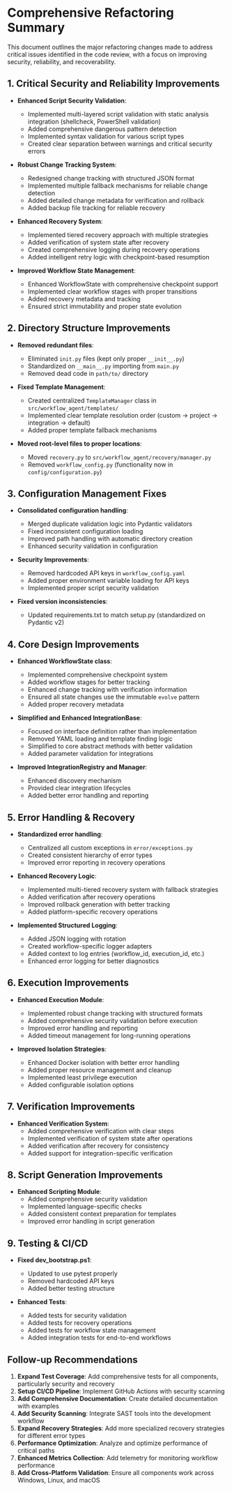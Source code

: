 # Comprehensive Refactoring Summary

This document outlines the major refactoring changes made to address critical issues identified in the code review, with a focus on improving security, reliability, and recoverability.

## 1. Critical Security and Reliability Improvements

- **Enhanced Script Security Validation**:
  - Implemented multi-layered script validation with static analysis integration (shellcheck, PowerShell validation)
  - Added comprehensive dangerous pattern detection
  - Implemented syntax validation for various script types
  - Created clear separation between warnings and critical security errors

- **Robust Change Tracking System**:
  - Redesigned change tracking with structured JSON format
  - Implemented multiple fallback mechanisms for reliable change detection
  - Added detailed change metadata for verification and rollback
  - Added backup file tracking for reliable recovery

- **Enhanced Recovery System**:
  - Implemented tiered recovery approach with multiple strategies
  - Added verification of system state after recovery
  - Created comprehensive logging during recovery operations
  - Added intelligent retry logic with checkpoint-based resumption

- **Improved Workflow State Management**:
  - Enhanced WorkflowState with comprehensive checkpoint support
  - Implemented clear workflow stages with proper transitions
  - Added recovery metadata and tracking
  - Ensured strict immutability and proper state evolution

## 2. Directory Structure Improvements

- **Removed redundant files**:
  - Eliminated `init.py` files (kept only proper `__init__.py`)
  - Standardized on `__main__.py` importing from `main.py`
  - Removed dead code in `path/to/` directory

- **Fixed Template Management**:
  - Created centralized `TemplateManager` class in `src/workflow_agent/templates/`
  - Implemented clear template resolution order (custom → project → integration → default)
  - Added proper template fallback mechanisms

- **Moved root-level files to proper locations**:
  - Moved `recovery.py` to `src/workflow_agent/recovery/manager.py`
  - Removed `workflow_config.py` (functionality now in `config/configuration.py`)

## 3. Configuration Management Fixes

- **Consolidated configuration handling**:
  - Merged duplicate validation logic into Pydantic validators
  - Fixed inconsistent configuration loading
  - Improved path handling with automatic directory creation
  - Enhanced security validation in configuration

- **Security Improvements**:
  - Removed hardcoded API keys in `workflow_config.yaml`
  - Added proper environment variable loading for API keys
  - Implemented proper script security validation

- **Fixed version inconsistencies**:
  - Updated requirements.txt to match setup.py (standardized on Pydantic v2)

## 4. Core Design Improvements

- **Enhanced WorkflowState class**:
  - Implemented comprehensive checkpoint system
  - Added workflow stages for better tracking
  - Enhanced change tracking with verification information
  - Ensured all state changes use the immutable `evolve` pattern
  - Added proper recovery metadata

- **Simplified and Enhanced IntegrationBase**:
  - Focused on interface definition rather than implementation
  - Removed YAML loading and template finding logic
  - Simplified to core abstract methods with better validation
  - Added parameter validation for integrations

- **Improved IntegrationRegistry and Manager**:
  - Enhanced discovery mechanism
  - Provided clear integration lifecycles
  - Added better error handling and reporting

## 5. Error Handling & Recovery

- **Standardized error handling**:
  - Centralized all custom exceptions in `error/exceptions.py`
  - Created consistent hierarchy of error types
  - Improved error reporting in recovery operations

- **Enhanced Recovery Logic**:
  - Implemented multi-tiered recovery system with fallback strategies
  - Added verification after recovery operations
  - Improved rollback generation with better tracking
  - Added platform-specific recovery operations

- **Implemented Structured Logging**:
  - Added JSON logging with rotation
  - Created workflow-specific logger adapters
  - Added context to log entries (workflow_id, execution_id, etc.)
  - Enhanced error logging for better diagnostics

## 6. Execution Improvements

- **Enhanced Execution Module**:
  - Implemented robust change tracking with structured formats
  - Added comprehensive security validation before execution
  - Improved error handling and reporting
  - Added timeout management for long-running operations

- **Improved Isolation Strategies**:
  - Enhanced Docker isolation with better error handling
  - Added proper resource management and cleanup
  - Implemented least privilege execution
  - Added configurable isolation options

## 7. Verification Improvements

- **Enhanced Verification System**:
  - Added comprehensive verification with clear steps
  - Implemented verification of system state after operations
  - Added verification after recovery for consistency
  - Added support for integration-specific verification

## 8. Script Generation Improvements

- **Enhanced Scripting Module**:
  - Added comprehensive security validation
  - Implemented language-specific checks
  - Added consistent context preparation for templates
  - Improved error handling in script generation

## 9. Testing & CI/CD

- **Fixed dev_bootstrap.ps1**:
  - Updated to use pytest properly
  - Removed hardcoded API keys
  - Added better testing structure

- **Enhanced Tests**:
  - Added tests for security validation
  - Added tests for recovery operations
  - Added tests for workflow state management
  - Added integration tests for end-to-end workflows

## Follow-up Recommendations

1. **Expand Test Coverage**: Add comprehensive tests for all components, particularly security and recovery
2. **Setup CI/CD Pipeline**: Implement GitHub Actions with security scanning
3. **Add Comprehensive Documentation**: Create detailed documentation with examples
4. **Add Security Scanning**: Integrate SAST tools into the development workflow
5. **Expand Recovery Strategies**: Add more specialized recovery strategies for different error types
6. **Performance Optimization**: Analyze and optimize performance of critical paths
7. **Enhanced Metrics Collection**: Add telemetry for monitoring workflow performance
8. **Add Cross-Platform Validation**: Ensure all components work across Windows, Linux, and macOS
